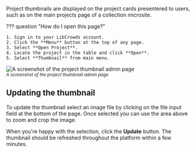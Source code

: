 Project thumbnails are displayed on the project cards presentered to users,
such as on the main projects page of a collection microsite.

??? question "How do I open this page?"

    1. Sign in to your LibCrowds account.
    2. Click the **Menu** button at the top of any page.
    3. Select **Open Project**.
    4. Locate the project in the table and click **Open**.
    5. Select **Thumbnail** from main menu.

![A screenshot of the project thumbnail admin page](/assets/img/admin-project-thumbnail.png?raw=true)
<br><small>*A screenshot of the project thumbnail admin page*</small>

## Updating the thumbnail

To update the thumbnail select an image file by clicking on the file input
field at the bottom of the page. Once selected you can use the area above to
zoom and crop the image.

When you're happy with the selection, click the **Update** button. The
thumbnail should be refreshed throughout the platform within a few minutes.

